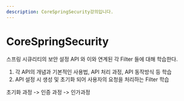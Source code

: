 ```yaml
---
description: CoreSpringSecurity강의입니다.
---
```


# CoreSpringSecurity

스프링 시큐리티의 보안 설정 API 와 이와 연계된 각 Filter 들에 대해 학습한다.

1. 각 API의 개념과 기본적인 사용법, API 처리 과정, API 동작방식 등 학습
2. API 설정 시 생성 및 초기화 되어 사용자의 요청을 처리하는 Filter 학습

초기화 과정 -&gt; 인증 과정 -&gt; 인가과정

